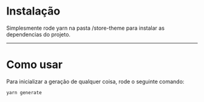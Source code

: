 # Instalação
Simplesmente rode yarn na pasta /store-theme para instalar as dependencias do projeto.

---

# Como usar
Para inicializar a geração de qualquer coisa, rode o seguinte comando:

```bash
yarn generate
```

